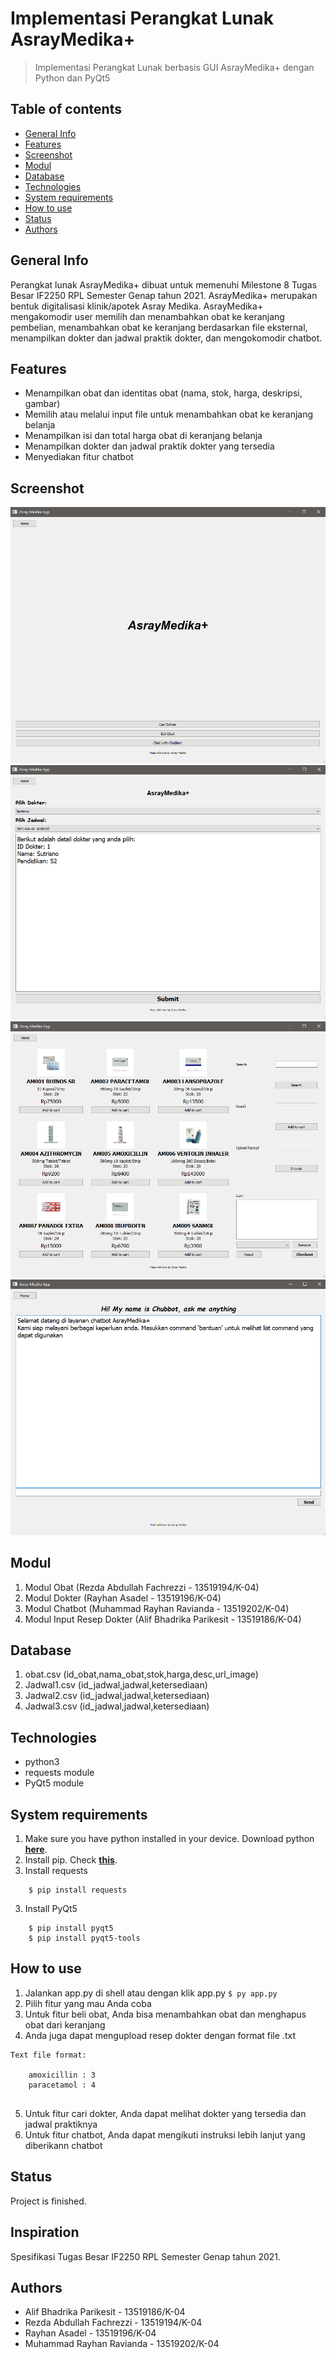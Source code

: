# Implementasi Perangkat Lunak AsrayMedika+
> Implementasi Perangkat Lunak berbasis GUI AsrayMedika+ dengan Python dan PyQt5 

## Table of contents
* [General Info](#general-info)
* [Features](#features)
* [Screenshot](#screenshot)
* [Modul](#modul)
* [Database](#database)
* [Technologies](#technologies)
* [System requirements](#system-requirements)
* [How to use](#how-to-use)
* [Status](#status)
* [Authors](#authors)

## General Info
Perangkat lunak AsrayMedika+ dibuat untuk memenuhi Milestone 8 Tugas Besar IF2250 RPL Semester Genap tahun 2021. AsrayMedika+ merupakan bentuk digitalisasi klinik/apotek Asray Medika. AsrayMedika+ mengakomodir user memilih dan menambahkan obat ke keranjang pembelian, menambahkan obat ke keranjang berdasarkan file eksternal, menampilkan dokter dan jadwal praktik dokter, dan mengokomodir chatbot.

## Features
- Menampilkan obat dan identitas obat (nama, stok, harga, deskripsi, gambar)
- Memilih atau melalui input file untuk menambahkan obat ke keranjang belanja
- Menampilkan isi dan total harga obat di keranjang belanja
- Menampilkan dokter dan jadwal praktik dokter yang tersedia
- Menyediakan fitur chatbot 

## Screenshot
![Halaman Utama](/doc/Modul_HalamanUtama.png?raw=true "Halaman Utama")
![Halaman Dokter](/doc/Modul_Dokter.png?raw=true "Halaman Dokter")
![Halaman Obat](/doc/Modul_Obat.png?raw=true "Halaman Obat")
![Halaman Chat](/doc/Modul_Chat.png?raw=true "Halaman Chat")

## Modul
1. Modul Obat (Rezda Abdullah Fachrezzi - 13519194/K-04)
2. Modul Dokter (Rayhan Asadel - 13519196/K-04) 
3. Modul Chatbot (Muhammad Rayhan Ravianda - 13519202/K-04)
4. Modul Input Resep Dokter (Alif Bhadrika Parikesit - 13519186/K-04)

## Database
1. obat.csv (id_obat,nama_obat,stok,harga,desc,url_image)
2. Jadwal1.csv (id_jadwal,jadwal,ketersediaan)
3. Jadwal2.csv (id_jadwal,jadwal,ketersediaan)
4. Jadwal3.csv (id_jadwal,jadwal,ketersediaan)

## Technologies
- python3
- requests module
- PyQt5 module

## System requirements
1. Make sure you have python installed in your device. Download python **[here](https://www.python.org/downloads/)**.
2. Install pip. Check **[this](https://pip.pypa.io/en/stable/installing/)**.
3. Install requests
```
    $ pip install requests
```
3. Install PyQt5
```
    $ pip install pyqt5
    $ pip install pyqt5-tools
```

## How to use
1. Jalankan app.py di shell atau dengan klik app.py
``` $ py app.py ``` 
2. Pilih fitur yang mau Anda coba
3. Untuk fitur beli obat, Anda bisa menambahkan obat dan menghapus obat dari keranjang
4. Anda juga dapat mengupload resep dokter dengan format file .txt
```
Text file format:

    amoxicillin : 3
    paracetamol : 4
    
``` 
5. Untuk fitur cari dokter, Anda dapat melihat dokter yang tersedia dan jadwal praktiknya
6. Untuk fitur chatbot, Anda dapat mengikuti instruksi lebih lanjut yang diberikann chatbot


## Status
Project is finished.

## Inspiration
Spesifikasi Tugas Besar IF2250 RPL Semester Genap tahun 2021.

## Authors
* Alif Bhadrika Parikesit - 13519186/K-04
* Rezda Abdullah Fachrezzi - 13519194/K-04
* Rayhan Asadel - 13519196/K-04
* Muhammad Rayhan Ravianda - 13519202/K-04
